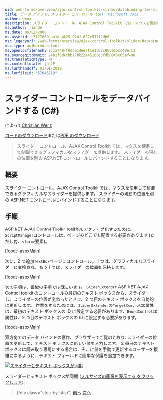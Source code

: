 ```yaml
---
uid: web-forms/overview/ajax-control-toolkit/slider/databinding-the-slider-control-cs
title: データ バインド、スライダー コントロール (c#) |Microsoft Docs
author: wenz
description: スライダー コントロール、AJAX Control Toolkit では、マウスを使用して制御できるグラフィカルなスライダーを提供します。 現在の positio をバインドすることはしています.
ms.author: riande
ms.date: 06/02/2008
ms.assetid: b7f77869-aa1d-4025-924f-622c57112db6
msc.legacyurl: /web-forms/overview/ajax-control-toolkit/slider/databinding-the-slider-control-cs
msc.type: authoredcontent
ms.openlocfilehash: 951a7484f0dbb14ee7f1e1d62c9666e5cc49e7c1
ms.sourcegitcommit: 24b1f6decbb17bb22a45166e5fdb0845c65af498
ms.translationtype: MT
ms.contentlocale: ja-JP
ms.lasthandoff: 03/01/2019
ms.locfileid: "57045219"
---
```

<a name="databinding-the-slider-control-c"></a>スライダー コントロールをデータバインドする (C#)
====================
によって[Christian Wenz](https://github.com/wenz)

[コードのダウンロード](http://download.microsoft.com/download/9/3/f/93f8daea-bebd-4821-833b-95205389c7d0/Slider0.cs.zip)または[PDF のダウンロード](http://download.microsoft.com/download/2/d/c/2dc10e34-6983-41d4-9c08-f78f5387d32b/slider0CS.pdf)

> スライダー コントロール、AJAX Control Toolkit では、マウスを使用して制御できるグラフィカルなスライダーを提供します。 スライダーの現在の位置を別の ASP.NET コントロールにバインドすることになります。


## <a name="overview"></a>概要

スライダー コントロール、AJAX Control Toolkit では、マウスを使用して制御できるグラフィカルなスライダーを提供します。 スライダーの現在の位置を別の ASP.NET コントロールにバインドすることになります。

## <a name="steps"></a>手順

ASP.NET AJAX Control Toolkit の機能をアクティブ化するために、`ScriptManager`コントロールは、ページのどこでも配置する必要があります (ただし内、`<form>`要素)。

[!code-aspx[Main](databinding-the-slider-control-cs/samples/sample1.aspx)]

次に、2 つ追加`TextBox`ページにコントロール。 1 つは、グラフィカルなスライダーに変換され、もう 1 つは、スライダーの位置を保持します。

[!code-aspx[Main](databinding-the-slider-control-cs/samples/sample2.aspx)]

次の手順は、最後の手順では既にいます。 `SliderExtender` ASP.NET AJAX Control toolkit のコントロールの最初のテキスト ボックスから、スライダーし、スライダーの位置が変わったときに、2 つ目のテキスト ボックスを自動的に更新します。 作業をするためには、`SliderExtender`の`TargetControlID`属性は、最初のテキスト ボックスの ID に設定する必要があります、`BoundControlID`属性は、2 つ目のテキスト ボックスの ID に設定する必要があります。

[!code-aspx[Main](databinding-the-slider-control-cs/samples/sample3.aspx)]

双方向でのデータ バインドの動作、ブラウザーでご覧のとおり: スライダーの位置を更新して、テキスト ボックスに新しい値を入力します。 2 番目のテキスト ボックスは読み取り専用にする場合は、そこに値を手動で更新するユーザーを複雑になるように、テキスト フィールドに簡単な保護を追加できます。


[![スライダーとテキスト ボックスが同期](databinding-the-slider-control-cs/_static/image2.png)](databinding-the-slider-control-cs/_static/image1.png)

スライダーとテキスト ボックスが同期 ([フルサイズの画像を表示する をクリックします](databinding-the-slider-control-cs/_static/image3.png))。

> [!div class="step-by-step"]
> [前へ](using-the-slider-control-with-auto-postback-cs.md)
> [次へ](using-the-slider-control-with-auto-postback-vb.md)
